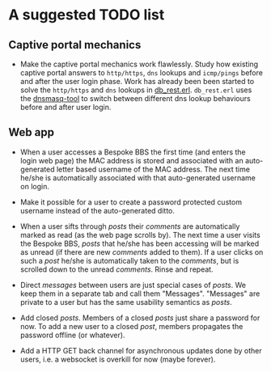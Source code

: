 # A suggested TODO list

## Captive portal mechanics

* Make the captive portal mechanics work flawlessly. Study how existing captive portal answers to `http/https`, `dns` lookups and `icmp/pings` before and after the user login phase. Work has already been been started to solve the `http/https` and `dns` lookups in [db_rest.erl](db/src/db_rest.erl). `db_rest.erl` uses the [dnsmasq-tool](main/bin/dnsmasq-tool) to switch between different dns lookup behaviours before and after user login.

## Web app

* When a user accesses a Bespoke BBS the first time (and enters the login web page) the MAC address is stored and associated with an auto-generated letter based username of the MAC address. The next time he/she is automatically associated with that auto-generated username on login.

* Make it possible for a user to create a password protected custom username instead of the auto-generated ditto.

* When a user sifts through *posts* their *comments* are automatically marked as read (as the web page scrolls by). The next time a user visits the Bespoke BBS, *posts* that he/she has been accessing will be marked as unread (if there are new *comments* added to them). If a user clicks on such a *post* he/she is automatically taken to the *comments*, but is scrolled down to the unread *comments*. Rinse and repeat.

* Direct *messages* between users are just special cases of *posts*. We keep them in a separate tab and call them "Messages". "Messages" are private to a user but has the same usability semantics as *posts*.

* Add closed *posts*. Members of a closed *posts* just share a password for now. To add a new user to a closed *post*, members propagates the password offline (or whatever).

* Add a HTTP GET back channel for asynchronous updates done by other users, i.e. a websocket is overkill for now (maybe forever).
